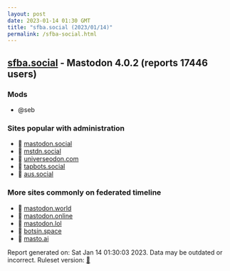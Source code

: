 ```yaml
---
layout: post
date: 2023-01-14 01:30 GMT
title: "sfba.social (2023/01/14)"
permalink: /sfba-social.html
---
```


## [sfba.social](https://sfba.social) - Mastodon 4.0.2 (reports 17446 users)

### Mods
 * @seb

### Sites popular with administration

* 🐘 [mastodon.social](/mastodon-social.html)
* 🐘 [mstdn.social](/mstdn-social.html)
* 🐘 [universeodon.com](/universeodon-com.html)
* 🐘 [tapbots.social](/tapbots-social.html)
* 🐘 [aus.social](/aus-social.html)

### More sites commonly on federated timeline

* 🐘 [mastodon.world](/mastodon-world.html)
* 🐘 [mastodon.online](/mastodon-online.html)
* 🐘 [mastodon.lol](/mastodon-lol.html)
* 🐘 [botsin.space](/botsin-space.html)
* 🐘 [masto.ai](/masto-ai.html)

Report generated on: Sat Jan 14 01:30:03 2023. Data may be outdated or incorrect.
Ruleset version: [🧁](/version-cupcake)
